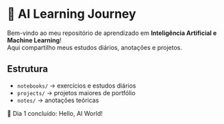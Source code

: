 # 🧠 AI Learning Journey
Bem-vindo ao meu repositório de aprendizado em **Inteligência Artificial e Machine Learning**!  
Aqui compartilho meus estudos diários, anotações e projetos.  

## Estrutura
- `notebooks/` → exercícios e estudos diários  
- `projects/` → projetos maiores de portfólio  
- `notes/` → anotações teóricas  

🚀 Dia 1 concluído: Hello, AI World!
